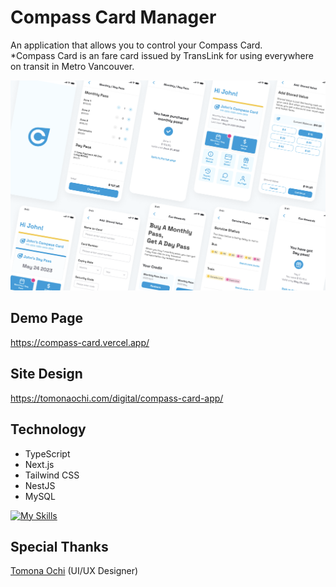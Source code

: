 # Compass Card Manager
An application that allows you to control your Compass Card.  
*Compass Card is an fare card issued by TransLink for using everywhere on transit in Metro Vancouver.

![Showcase](/client/public/showcase.png)

## Demo Page
https://compass-card.vercel.app/

## Site Design
https://tomonaochi.com/digital/compass-card-app/

## Technology
- TypeScript
- Next.js
- Tailwind CSS
- NestJS
- MySQL

[![My Skills](https://skillicons.dev/icons?i=ts,nextjs,tailwind,nestjs,mysql)](https://skillicons.dev)

## Special Thanks
[Tomona Ochi](https://tomonaochi.com/) (UI/UX Designer)